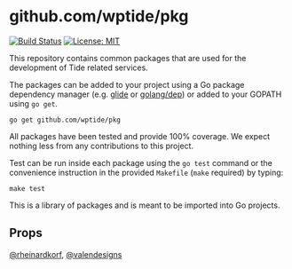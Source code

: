 # github.com/wptide/pkg

[![Build Status](https://travis-ci.org/wptide/pkg.svg?branch=master)](https://travis-ci.org/wptide/pkg) [![License: MIT](https://img.shields.io/badge/License-MIT-blue.svg)](https://opensource.org/licenses/MIT)

This repository contains common packages that are used for the development of
Tide related services.

The packages can be added to your project using a Go package dependency manager (e.g. [glide](https://github.com/Masterminds/glide)
or [golang/dep](https://github.com/golang/dep)) or added to your GOPATH using `go get`.

```
go get github.com/wptide/pkg
```

All packages have been tested and provide 100% coverage. We expect nothing less from any contributions to this project.

Test can be run inside each package using the `go test` command or the convenience instruction in the provided `Makefile` (`make` required) by typing:
```
make test
```

This is a library of packages and is meant to be imported into Go projects.

## Props

[@rheinardkorf](https://github.com/rheinardkorf), [@valendesigns](https://github.com/valendesigns)